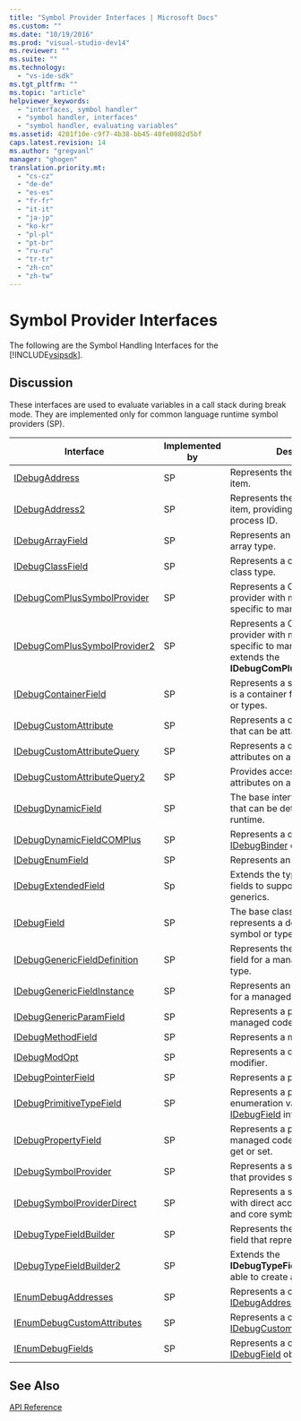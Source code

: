 ```yaml
---
title: "Symbol Provider Interfaces | Microsoft Docs"
ms.custom: ""
ms.date: "10/19/2016"
ms.prod: "visual-studio-dev14"
ms.reviewer: ""
ms.suite: ""
ms.technology: 
  - "vs-ide-sdk"
ms.tgt_pltfrm: ""
ms.topic: "article"
helpviewer_keywords: 
  - "interfaces, symbol handler"
  - "symbol handler, interfaces"
  - "symbol handler, evaluating variables"
ms.assetid: 4201f10e-c9f7-4b38-bb45-40fe0082d5bf
caps.latest.revision: 14
ms.author: "gregvanl"
manager: "ghogen"
translation.priority.mt: 
  - "cs-cz"
  - "de-de"
  - "es-es"
  - "fr-fr"
  - "it-it"
  - "ja-jp"
  - "ko-kr"
  - "pl-pl"
  - "pt-br"
  - "ru-ru"
  - "tr-tr"
  - "zh-cn"
  - "zh-tw"
---
```

# Symbol Provider Interfaces
The following are the Symbol Handling Interfaces for the [!INCLUDE[vsipsdk](../extensibility/includes/vsipsdk_md.md)].  
  
## Discussion  
 These interfaces are used to evaluate variables in a call stack during break mode. They are implemented only for common language runtime symbol providers (SP).  
  
|Interface|Implemented by|Description|  
|---------------|--------------------|-----------------|  
|[IDebugAddress](../extensibility-debugger-reference/idebugaddress.md)|SP|Represents the address of an item.|  
|[IDebugAddress2](../extensibility-debugger-reference/idebugaddress2.md)|SP|Represents the address of an item, providing access to the process ID.|  
|[IDebugArrayField](../extensibility-debugger-reference/idebugarrayfield.md)|SP|Represents an array symbol or array type.|  
|[IDebugClassField](../extensibility-debugger-reference/idebugclassfield.md)|SP|Represents a class symbol or class type.|  
|[IDebugComPlusSymbolProvider](../extensibility-debugger-reference/idebugcomplussymbolprovider.md)|SP|Represents a COM+ symbol provider with methods that are specific to managed code.|  
|[IDebugComPlusSymbolProvider2](../extensibility-debugger-reference/idebugcomplussymbolprovider2.md)|SP|Represents a COM+ symbol provider with methods that are specific to managed code and extends the **IDebugComPlusSymbolProvider**.|  
|[IDebugContainerField](../extensibility-debugger-reference/idebugcontainerfield.md)|SP|Represents a symbol or type that is a container for other symbols or types.|  
|[IDebugCustomAttribute](../extensibility-debugger-reference/idebugcustomattribute.md)|SP|Represents a custom attribute that can be attached to a symbol.|  
|[IDebugCustomAttributeQuery](../extensibility-debugger-reference/idebugcustomattributequery.md)|SP|Represents a query for custom attributes on a method or type.|  
|[IDebugCustomAttributeQuery2](../extensibility-debugger-reference/idebugcustomattributequery2.md)|SP|Provides access to custom attributes on a symbol.|  
|[IDebugDynamicField](../extensibility-debugger-reference/idebugdynamicfield.md)|SP|The base interface for any type that can be determined at runtime.|  
|[IDebugDynamicFieldCOMPlus](../extensibility-debugger-reference/idebugdynamicfieldcomplus.md)|SP|Represents a dynamic field for an [IDebugBinder](../extensibility-debugger-reference/idebugbinder.md) object.|  
|[IDebugEnumField](../extensibility-debugger-reference/idebugenumfield.md)|SP|Represents an enumeration type.|  
|[IDebugExtendedField](../extensibility-debugger-reference/idebugextendedfield.md)|Sp|Extends the types of available fields to support managed code generics.|  
|[IDebugField](../extensibility-debugger-reference/idebugfield.md)|SP|The base class for all fields; represents a description of a symbol or type.|  
|[IDebugGenericFieldDefinition](../extensibility-debugger-reference/idebuggenericfielddefinition.md)|SP|Represents the definition of a field for a managed code generic type.|  
|[IDebugGenericFieldInstance](../extensibility-debugger-reference/idebuggenericfieldinstance.md)|SP|Represents an instance of a field for a managed code generic type.|  
|[IDebugGenericParamField](../extensibility-debugger-reference/idebuggenericparamfield.md)|SP|Represents a parameter for a managed code generic type.|  
|[IDebugMethodField](../extensibility-debugger-reference/idebugmethodfield.md)|SP|Represents a method.|  
|[IDebugModOpt](../extensibility-debugger-reference/idebugmodopt.md)|SP|Represents a debug optional modifier.|  
|[IDebugPointerField](../extensibility-debugger-reference/idebugpointerfield.md)|SP|Represents a pointer.|  
|[IDebugPrimitiveTypeField](../extensibility-debugger-reference/idebugprimitivetypefield.md)|SP|Represents a primitive type enumeration value from an [IDebugField](../extensibility-debugger-reference/idebugfield.md) interface.|  
|[IDebugPropertyField](../extensibility-debugger-reference/idebugpropertyfield.md)|SP|Represents a property of a managed code class that can be get or set.|  
|[IDebugSymbolProvider](../extensibility-debugger-reference/idebugsymbolprovider.md)|SP|Represents a symbol provider that provides symbols and types.|  
|[IDebugSymbolProviderDirect](../extensibility-debugger-reference/idebugsymbolproviderdirect.md)|SP|Represents a symbol provider with direct access to metadata and core symbol interfaces.|  
|[IDebugTypeFieldBuilder](../extensibility-debugger-reference/idebugtypefieldbuilder.md)|SP|Represents the ability to create a field that represents a type.|  
|[IDebugTypeFieldBuilder2](../extensibility-debugger-reference/idebugtypefieldbuilder2.md)|SP|Extends the **IDebugTypeFieldBuilder** to be able to create array types.|  
|[IEnumDebugAddresses](../extensibility-debugger-reference/ienumdebugaddresses.md)|SP|Represents a collection of [IDebugAddress](../extensibility-debugger-reference/idebugaddress.md) objects.|  
|[IEnumDebugCustomAttributes](../extensibility-debugger-reference/ienumdebugcustomattributes.md)|SP|Represents a collection of [IDebugCustomAttribute](../extensibility-debugger-reference/idebugcustomattribute.md) objects.|  
|[IEnumDebugFields](../extensibility-debugger-reference/ienumdebugfields.md)|SP|Represents a collection of [IDebugField](../extensibility-debugger-reference/idebugfield.md) objects.|  
  
## See Also  
 [API Reference](../extensibility-debugger-reference/api-reference--visual-studio-debugging-.md)